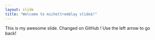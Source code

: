 ```yaml
---
layout: slide
title: "Welcome to micheltremblay slide$!"
---
```

This is my awesome slide. Changed on GitHub !
Use the left arrow to go back!
